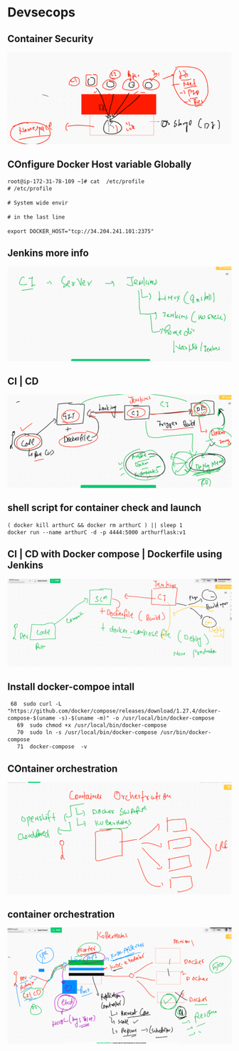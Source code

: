 # Devsecops 

## Container Security 

<img src="csec.png">

## COnfigure Docker Host variable Globally 

```
root@ip-172-31-78-109 ~]# cat  /etc/profile
# /etc/profile

# System wide envir

# in the last line 

export DOCKER_HOST="tcp://34.204.241.101:2375"

```

## Jenkins more info 

<img src="j.png">

## CI | CD 

<img src="cicd.png">

## shell script for container check and launch 

```
( docker kill arthurC && docker rm arthurC ) || sleep 1
docker run --name arthurC -d -p 4444:5000 arthurflask:v1

```

## CI | CD with Docker compose | Dockerfile using Jenkins 

<img src="dockercd.png">


## Install docker-compoe intall

```
 68  sudo curl -L "https://github.com/docker/compose/releases/download/1.27.4/docker-compose-$(uname -s)-$(uname -m)" -o /usr/local/bin/docker-compose
   69  sudo chmod +x /usr/local/bin/docker-compose
   70  sudo ln -s /usr/local/bin/docker-compose /usr/bin/docker-compose
   71  docker-compose  -v

```

## COntainer orchestration 

<img src="orchestration.png">

## container orchestration 

<img src="k8s.png">

 
